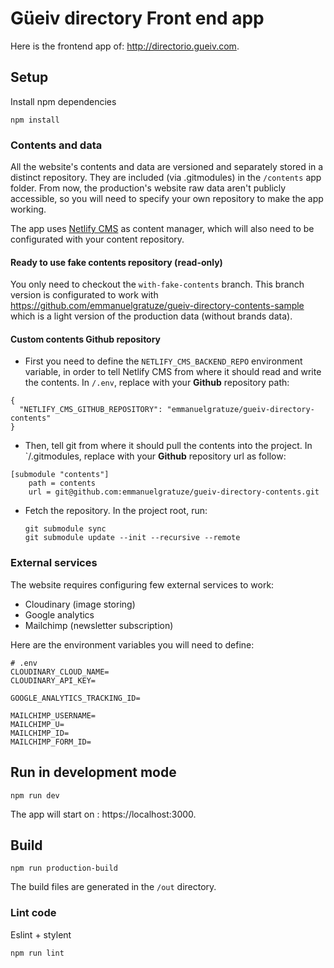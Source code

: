 # Güeiv directory Front end app
Here is the frontend app of: http://directorio.gueiv.com.

## Setup
Install npm dependencies
```
npm install
```

### Contents and data
All the website's contents and data are versioned and separately stored in a distinct repository. They are included (via .gitmodules) in the `/contents` app folder. From now, the production's website raw data aren't publicly accessible, so you will need to specify your own repository to make the app working.

The app uses [Netlify CMS](https://www.netlifycms.org/) as content manager, which will also need to be configurated with your content repository.

#### Ready to use fake contents repository (read-only)
You only need to checkout the `with-fake-contents` branch. This branch version is configurated to work with https://github.com/emmanuelgratuze/gueiv-directory-contents-sample which is a light version of the production data (without brands data).

#### Custom contents Github repository
- First you need to define the `NETLIFY_CMS_BACKEND_REPO` environment variable, in order to tell Netlify CMS from where it should read and write the contents. In `/.env`, replace with your **Github** repository path:
```
{
  "NETLIFY_CMS_GITHUB_REPOSITORY": "emmanuelgratuze/gueiv-directory-contents"
}
```

- Then, tell git from where it should pull the contents into the project.
In `/.gitmodules, replace with your **Github** repository url as follow:
```
[submodule "contents"]
	path = contents
	url = git@github.com:emmanuelgratuze/gueiv-directory-contents.git
```

- Fetch the repository. In the project root, run:

  ```
  git submodule sync
  git submodule update --init --recursive --remote
  ```

### External services

The website requires configuring few external services to work:
- Cloudinary (image storing)
- Google analytics
- Mailchimp (newsletter subscription)

Here are the environment variables you will need to define:
```
# .env
CLOUDINARY_CLOUD_NAME=
CLOUDINARY_API_KEY=

GOOGLE_ANALYTICS_TRACKING_ID=

MAILCHIMP_USERNAME=
MAILCHIMP_U=
MAILCHIMP_ID=
MAILCHIMP_FORM_ID=
```

## Run in development mode
```
npm run dev
```

The app will start on : https://localhost:3000.

## Build

```
npm run production-build
```

The build files are generated in the `/out` directory.

### Lint code

Eslint + stylent

```
npm run lint
```
